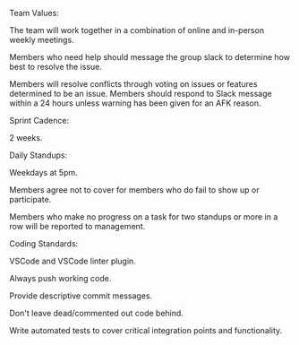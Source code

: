 Team Values:

The team will work together in a combination of online and in-person weekly meetings.

Members who need help should message the group slack to determine how best to resolve the issue.

Members will resolve conflicts through voting on issues or features determined to be an issue. Members should respond to Slack message within a 24 hours unless warning has been given for an AFK reason.

Sprint Cadence:

2 weeks.

Daily Standups:

Weekdays at 5pm.

Members agree not to cover for members who do fail to show up or participate.

Members who make no progress on a task for two standups or more in a row will be reported to management.

Coding Standards:

VSCode and VSCode linter plugin.

Always push working code.

Provide descriptive commit messages.

Don't leave dead/commented out code behind.

Write automated tests to cover critical integration points and functionality.

